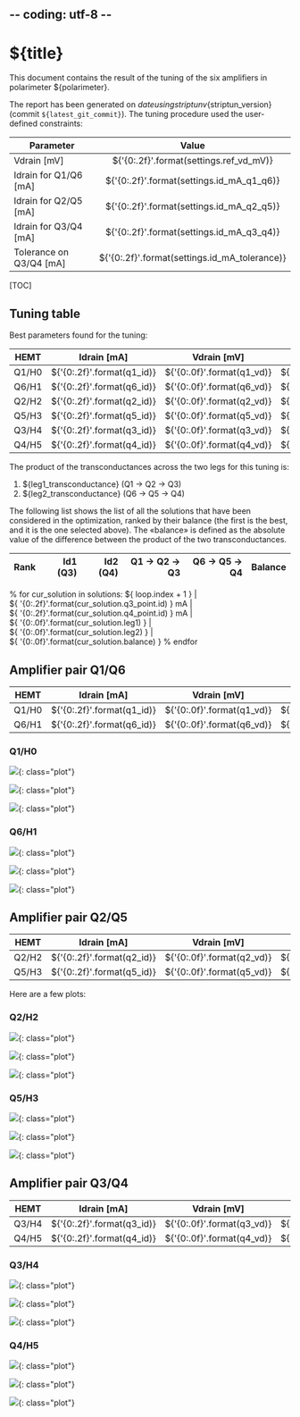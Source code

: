 ## -- coding: utf-8 --

<h1>${title}</h1>

This document contains the result of the tuning of the six amplifiers in
polarimeter ${polarimeter}.

The report has been generated on ${date} using striptun v${striptun_version}
(commit `${latest_git_commit}`). The tuning procedure used the user-defined
constraints:

Parameter | Value
--------- |:-----:
Vdrain [mV] | ${'{0:.2f}'.format(settings.ref_vd_mV)}
Idrain for Q1/Q6 [mA] | ${'{0:.2f}'.format(settings.id_mA_q1_q6)}
Idrain for Q2/Q5 [mA] | ${'{0:.2f}'.format(settings.id_mA_q2_q5)}
Idrain for Q3/Q4 [mA] | ${'{0:.2f}'.format(settings.id_mA_q3_q4)}
Tolerance on Q3/Q4 [mA] | ${'{0:.2f}'.format(settings.id_mA_tolerance)}

[TOC]


<h2>Tuning table</h2>

Best parameters found for the tuning:

HEMT  | Idrain [mA] | Vdrain [mV] | Igate [mA] | Vgate [mV] | Transconductance [mA/V]
----- |:-----------:|:-----------:|:----------:|:----------:|:----------------------:
Q1/H0 | ${'{0:.2f}'.format(q1_id)} | ${'{0:.0f}'.format(q1_vd)} | ${'{0:.2f}'.format(q1_ig)} | ${'{0:.0f}'.format(q1_vg)} | ${'{0:.1f}'.format(q1_transconductance)}
Q6/H1 | ${'{0:.2f}'.format(q6_id)} | ${'{0:.0f}'.format(q6_vd)} | ${'{0:.2f}'.format(q6_ig)} | ${'{0:.0f}'.format(q6_vg)} | ${'{0:.1f}'.format(q6_transconductance)}
Q2/H2 | ${'{0:.2f}'.format(q2_id)} | ${'{0:.0f}'.format(q2_vd)} | ${'{0:.2f}'.format(q2_ig)} | ${'{0:.0f}'.format(q2_vg)} | ${'{0:.1f}'.format(q2_transconductance)}
Q5/H3 | ${'{0:.2f}'.format(q5_id)} | ${'{0:.0f}'.format(q5_vd)} | ${'{0:.2f}'.format(q5_ig)} | ${'{0:.0f}'.format(q5_vg)} | ${'{0:.1f}'.format(q5_transconductance)}
Q3/H4 | ${'{0:.2f}'.format(q3_id)} | ${'{0:.0f}'.format(q3_vd)} | ${'{0:.2f}'.format(q3_ig)} | ${'{0:.0f}'.format(q3_vg)} | ${'{0:.1f}'.format(q3_transconductance)}
Q4/H5 | ${'{0:.2f}'.format(q4_id)} | ${'{0:.0f}'.format(q4_vd)} | ${'{0:.2f}'.format(q4_ig)} | ${'{0:.0f}'.format(q4_vg)} | ${'{0:.1f}'.format(q4_transconductance)}

The product of the transconductances across the two legs for this tuning is:

1. ${leg1_transconductance} (Q1 → Q2 → Q3)
1. ${leg2_transconductance} (Q6 → Q5 → Q4)

The following list shows the list of all the solutions that have been considered
in the optimization, ranked by their balance (the first is the best, and it is
the one selected above). The «balance» is defined as the absolute value of the
difference between the product of the two transconductances.

Rank   | Id1 (Q3) | Id2 (Q4) | Q1 → Q2 → Q3 | Q6 → Q5 → Q4 | Balance
:-----:| ---:| ---:| ------------:| ------------:| ---------:
% for cur_solution in solutions:
${ loop.index + 1 } | \
${ '{0:.2f}'.format(cur_solution.q3_point.id) } mA | \
${ '{0:.2f}'.format(cur_solution.q4_point.id) } mA | \
${ '{0:.0f}'.format(cur_solution.leg1) } | \
${ '{0:.0f}'.format(cur_solution.leg2) } | \
${ '{0:.0f}'.format(cur_solution.balance) }
% endfor


<h2>Amplifier pair Q1/Q6</h2>

HEMT  | Idrain [mA] | Vdrain [mV] | Igate [mA] | Vgate [mV] 
----- |:-----------:|:-----------:|:----------:|:----------:
Q1/H0 | ${'{0:.2f}'.format(q1_id)} | ${'{0:.0f}'.format(q1_vd)} | ${'{0:.2f}'.format(q1_ig)} | ${'{0:.0f}'.format(q1_vg)}
Q6/H1 | ${'{0:.2f}'.format(q6_id)} | ${'{0:.0f}'.format(q6_vd)} | ${'{0:.2f}'.format(q6_ig)} | ${'{0:.0f}'.format(q6_vg)}

<h3>Q1/H0</h3>

![](id_vs_vd_q1.svg){: class="plot"}

![](trans_hemt_vs_vd_q1.svg){: class="plot"}

![](id_vs_vg_q1.svg){: class="plot"}

<h3>Q6/H1</h3>

![](id_vs_vd_q6.svg){: class="plot"}

![](trans_hemt_vs_vd_q6.svg){: class="plot"}

![](id_vs_vg_q6.svg){: class="plot"}



<h2>Amplifier pair Q2/Q5</h2>

HEMT  | Idrain [mA] | Vdrain [mV] | Igate [mA] | Vgate [mV] 
----- |:-----------:|:-----------:|:----------:|:----------:
Q2/H2 | ${'{0:.2f}'.format(q2_id)} | ${'{0:.0f}'.format(q2_vd)} | ${'{0:.2f}'.format(q2_ig)} | ${'{0:.0f}'.format(q2_vg)}
Q5/H3 | ${'{0:.2f}'.format(q5_id)} | ${'{0:.0f}'.format(q5_vd)} | ${'{0:.2f}'.format(q5_ig)} | ${'{0:.0f}'.format(q5_vg)}

Here are a few plots:

<h3>Q2/H2</h3>

![](id_vs_vd_q2.svg){: class="plot"}

![](trans_hemt_vs_vd_q2.svg){: class="plot"}

![](id_vs_vg_q2.svg){: class="plot"}


<h3>Q5/H3</h3>

![](id_vs_vd_q5.svg){: class="plot"}

![](trans_hemt_vs_vd_q5.svg){: class="plot"}

![](id_vs_vg_q5.svg){: class="plot"}



<h2>Amplifier pair Q3/Q4</h2>

HEMT  | Idrain [mA] | Vdrain [mV] | Igate [mA] | Vgate [mV] 
----- |:-----------:|:-----------:|:----------:|:----------:
Q3/H4 | ${'{0:.2f}'.format(q3_id)} | ${'{0:.0f}'.format(q3_vd)} | ${'{0:.2f}'.format(q3_ig)} | ${'{0:.0f}'.format(q3_vg)}
Q4/H5 | ${'{0:.2f}'.format(q4_id)} | ${'{0:.0f}'.format(q4_vd)} | ${'{0:.2f}'.format(q4_ig)} | ${'{0:.0f}'.format(q4_vg)}


<h3>Q3/H4</h3>

![](id_vs_vd_q3.svg){: class="plot"}

![](trans_hemt_vs_vd_q3.svg){: class="plot"}

![](id_vs_vg_q3.svg){: class="plot"}


<h3>Q4/H5</h3>

![](id_vs_vd_q4.svg){: class="plot"}

![](trans_hemt_vs_vd_q4.svg){: class="plot"}

![](id_vs_vg_q4.svg){: class="plot"}
